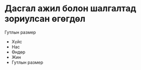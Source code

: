 # Дасгал ажил болон шалгалтад зориулсан өгөгдөл

Гутлын размер

- Хүйс
- Нас
- Өндөр
- Жин
- Гутлын размер
